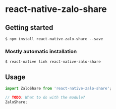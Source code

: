 # react-native-zalo-share

## Getting started

`$ npm install react-native-zalo-share --save`

### Mostly automatic installation

`$ react-native link react-native-zalo-share`

## Usage
```javascript
import ZaloShare from 'react-native-zalo-share';

// TODO: What to do with the module?
ZaloShare;
```
